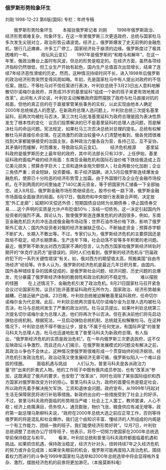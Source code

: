 ### 俄罗斯形势险象环生
刘刚
1998-12-23
第6版(国际)
专栏：年终专稿

　　俄罗斯形势险象环生
　　本报驻俄罗斯记者  刘刚
　　1998年俄罗斯政治、经济形势艰难复杂，险象环生。在这一年里俄罗斯三次更迭政府，总统与国家杜马多次发生尖锐对立，政治形势云谲波诡。经济上，俄罗斯爆发了史无前例的金融危机，银行几近瘫痪，许多工厂停工，国家经济处于崩溃的边缘。俄罗斯度过了极其困难的一年。
　　政坛风云变幻
　　1997年是俄罗斯的“和睦与和解年”。在这一年里，俄政治舞台上虽时有风波，但总的形势是稳定的。在经济方面，虽然各项经济指标仍然很低，但工业生产开始有起色，国内生产总值首次出现增长，结束了连续7年经济恶性滑坡的历史。然而，这种情况持续时间不长，进入1998年后俄罗斯的政治经济形势突然变得风雨如晦。年初，先是国家杜马中有人提出对政府的不信任案，随后，不等杜马对不信任案进行表决，叶利钦总统于3月23日出人意料地解散切尔诺梅尔金政府，并责成35岁的基里延科“组成一个新的班子来更有效地推进改革”。此间有人评论说，叶利钦主动解散政府固然摆脱了政府与杜马直接对抗的局面，但他的真正目的在于直接掌管某些事务的实权，以此实现由他本人确定2000年总统候选人的愿望。在新政府总理人选问题上，叶利钦总统三次提名基里延科，前两次均被杜马否决，第三次杜马批准基里延科为政府总理是因为表决性质发生了根本性的变化：议员们投票解决的已不是基里延科的总理人选问题，而是解决杜马的命运问题。宪法规定，如果杜马三次否决总统对总理的提名，总统有权解散杜马并直接任命总理。在这场激烈的政治较量中人们清楚地看到，俄各党团很难找到大家都能够接受的治国主张，各种政治力量各自为营，各持己见，互不妥协。其矛盾时而缓解，时而爆发，导致政坛风云变幻。
　　经济危机根源
　　基里延科政府是俄罗斯历史上最年轻的政府，其中司法部长只有33岁。上任伊始，基里延科政府面临严峻的经济局面：东南亚金融危机和国际石油价格下跌给俄造成上百亿美元损失；预算赤字巨大；工资和退休金拖欠额惊人；社会两极分化加剧；企业三角债严重；资金短缺，投资萎缩，影子经济猖獗。进入5月后俄罗斯连续爆发金融危机，使原已十分险恶的经济形势雪上加霜。由于外国银行及企业在金融市场投机，在不到两周的时间里抽走了140亿美元资金，等于把国家外汇储备一下全部抽空。进入8月后，俄罗斯金融市场形势继续恶化，股市价格一路下滑，俄罗斯金融市场面临全面崩溃的局面。8月17日，俄政府和中央银行发表联合声明，决定放宽“外汇走廊”；延期90天偿还外债；短期国债自动转为长期债券；停止国债券交易……这个声明的实质是允许卢布贬值50％；冻结一切债务。这一决定引起国内外投资者的强烈不满。舆论认为，致使俄罗斯连连爆发危机的诱因很多，例如，东南亚金融危机巨大的冲击造成俄金融市场动荡；世界石油市场价格下跌，影响了俄罗斯外汇收入；国内外投资者对俄的经济发展缺乏信心，不断抽走资金；预算赤字额不断扩大，长期入不敷出等。不过，专家们认为，俄罗斯经济危机的主要原因还是政局不稳定，经济长期萧条，生产连年下降，社会动荡不安等多年积累的老问题。最近，俄罗斯不断发出对西方国家不满的怨言，认为西方国家给俄罗斯经济转轨时期开的“休克疗法药方”是错误的。同时人们也看到，俄罗斯的经济危机与“历届政府犯下的一系列关键性错误”有关。如，俄对西方的期望值太高，照搬美国“自由市场经济”经验等。许多人认为，俄罗斯的经济危机是最近几年日积月累，由国内、国外各种错综复杂的因素促成的，是俄罗斯社会问题、经济问题、历史问题的总爆发，充分暴露了俄罗斯经济体制的脆弱性和政治机制的不稳定性。
　　难以摆脱的怪圈
　　在上述情况下，金融危机引发了政治危机。8月21日国家杜马召开紧急会议讨论国家形势。议员们批评基里延科政府无所作为，国家政治、经济形势越来越糟，已接近破产边缘。23日晚，叶利钦总统被迫解散基里延科政府，任命切尔诺梅尔金为代总理。此后，叶利钦总统两次提名切尔诺梅尔金为总理人选均被杜马否决，杜马与总统间发生了严重的政治对抗。杜马议员提出，如果叶利钦总统第三次提名切尔诺梅尔金为总理人选，他们将再次予以否决。但在表决前他们将先启动弹劾总统机制。根据宪法，一旦启动弹劾总统机制，总统就无权解散杜马。在这种情况下，叶利钦总统不得不做出让步，提名“不属于任何党派，有国际声望”的普里马科夫为总理人选，杜马也迅速地批准了普里马科夫为新政府总理。有人指出，“俄罗斯经济危机的实质是政治危机”。在一年内俄罗斯三次更迭政府，这不仅反映政坛斗争激烈，而且还向人们揭示，在俄罗斯发展模式的问题没有解决之前，其政治斗争也不会休止。这种情况使俄罗斯很难形成一个贯穿始终的经济纲领。经济危机引发政治危机，政治动荡又使发展经济无章可循，俄罗斯似陷入一个难以自拔的怪圈。
　　面临机遇与挑战
　　人们认为，普里马科夫是各派政治力量“挤”出来的折衷式人物。他的工作班子中既有俄共成员参加，也有“改革派”参加，这既满足了俄共的要求，也安慰了“改革派”，同时也消除了某些国际组织和西方国家对俄罗斯改变方针的担心。普里马科夫认为，政府的首要任务是稳定社会，所以政府先着手解决拖欠军饷、工资和退休金问题。政府宣布，从1999年1月起对生活无保障居民将进行补贴等措施。新政府出台的一些措施受到了社会上的好评。不过，普里马科夫政府面临的形势相当严峻：社会上工人罢工，教师罢课，人心不稳；经济上疮痍满目，债务惊人，通货膨胀，物价飞涨，粮食供应有减无增等。政府第一副总理马斯柳科夫说，“政府在2000年总统大选之前应正常工作，否则等待俄罗斯的将是混乱和社会爆炸。我们这个由知识丰富、懂经济的人所组成的内阁是一个有工作能力、团结一致的班子。我们能使经济形势好转”。12月7日，叶利钦总统调整了总统办公厅领导班子，他表示，将尽一切努力使国家在2000年总统选举前保持稳定与和平。
　　看来，叶利钦总统和普里马科夫政府都面临着机遇和挑战。如果抓住机遇，保持政治稳定，经济方针对头，扭转持续7年之久经济危机的努力或许会见成效；如果坐失眼前的机会，俄罗斯可能再度陷入政治危机，围绕着权力而进行的斗争在1999年国家杜马选举和2000年总统选举中将会显得格外复杂、激烈，摆脱经济危机的前景将更加渺茫。（本报莫斯科电）
